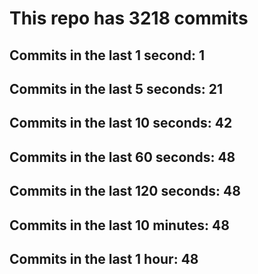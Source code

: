 # This repo has 3218 commits

## Commits in the last 1 second: 1
## Commits in the last 5 seconds: 21
## Commits in the last 10 seconds: 42
## Commits in the last 60 seconds: 48
## Commits in the last 120 seconds: 48
## Commits in the last 10 minutes: 48
## Commits in the last 1 hour: 48

